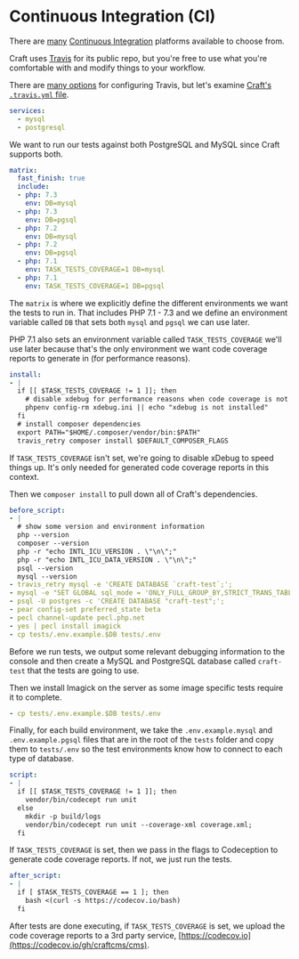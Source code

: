# Continuous Integration (CI)

There are [many](https://en.wikipedia.org/wiki/Comparison_of_continuous_integration_software) [Continuous Integration](https://en.wikipedia.org/wiki/Continuous_integration) platforms available to choose from.

Craft uses [Travis](https://travis-ci.com/craftcms/cms) for its public repo, but you're free to use what you're comfortable with and modify things to your workflow.

There are [many options](https://docs.travis-ci.com/) for configuring Travis, but let's examine [Craft's `.travis.yml` file](https://github.com/craftcms/cms/blob/3.2/.travis.yml).

```yaml
services:
  - mysql
  - postgresql
```

We want to run our tests against both PostgreSQL and MySQL since Craft supports both.

```yaml
matrix:
  fast_finish: true
  include:
  - php: 7.3
    env: DB=mysql
  - php: 7.3
    env: DB=pgsql
  - php: 7.2
    env: DB=mysql
  - php: 7.2
    env: DB=pgsql
  - php: 7.1
    env: TASK_TESTS_COVERAGE=1 DB=mysql
  - php: 7.1
    env: TASK_TESTS_COVERAGE=1 DB=pgsql
```

The `matrix` is where we explicitly define the different environments we want the tests to run in.  That includes PHP 7.1 - 7.3 and we define an environment variable called `DB` that sets both `mysql` and `pgsql` we can use later.

PHP 7.1 also sets an environment variable called `TASK_TESTS_COVERAGE` we'll use later because that's the only environment we want code coverage reports to generate in (for performance reasons).

```yaml
install:
- |
  if [[ $TASK_TESTS_COVERAGE != 1 ]]; then
    # disable xdebug for performance reasons when code coverage is not needed.
    phpenv config-rm xdebug.ini || echo "xdebug is not installed"
  fi
  # install composer dependencies
  export PATH="$HOME/.composer/vendor/bin:$PATH"
  travis_retry composer install $DEFAULT_COMPOSER_FLAGS
```

If `TASK_TESTS_COVERAGE` isn't set, we're going to disable xDebug to speed things up. It's only needed for generated code coverage reports in this context.

Then we `composer install` to pull down all of Craft's dependencies.

```yaml
before_script:
- |
  # show some version and environment information
  php --version
  composer --version
  php -r "echo INTL_ICU_VERSION . \"\n\";"
  php -r "echo INTL_ICU_DATA_VERSION . \"\n\";"
  psql --version
  mysql --version
- travis_retry mysql -e 'CREATE DATABASE `craft-test`;';
- mysql -e "SET GLOBAL sql_mode = 'ONLY_FULL_GROUP_BY,STRICT_TRANS_TABLES,NO_ZERO_IN_DATE,ERROR_FOR_DIVISION_BY_ZERO,NO_AUTO_CREATE_USER,NO_ENGINE_SUBSTITUTION';";
- psql -U postgres -c 'CREATE DATABASE "craft-test";';
- pear config-set preferred_state beta
- pecl channel-update pecl.php.net
- yes | pecl install imagick
- cp tests/.env.example.$DB tests/.env
```

Before we run tests, we output some relevant debugging information to the console and then create a MySQL and PostgreSQL database called `craft-test` that the tests are going to use.

Then we install Imagick on the server as some image specific tests require it to complete.

```yaml
- cp tests/.env.example.$DB tests/.env
```

Finally, for each build environment, we take the `.env.example.mysql` and `.env.example.pgsql` files that are in the root of the `tests` folder and copy them to `tests/.env` so the test environments know how to connect to each type of database.

```yaml
script:
- |
  if [[ $TASK_TESTS_COVERAGE != 1 ]]; then
    vendor/bin/codecept run unit
  else
    mkdir -p build/logs
    vendor/bin/codecept run unit --coverage-xml coverage.xml;
  fi
```

If `TASK_TESTS_COVERAGE` is set, then we pass in the flags to Codeception to generate code coverage reports.  If not, we just run the tests.

```yaml
after_script:
- |
  if [ $TASK_TESTS_COVERAGE == 1 ]; then
    bash <(curl -s https://codecov.io/bash)
  fi
```

After tests are done executing, if `TASK_TESTS_COVERAGE` is set, we upload the code coverage reports to a 3rd party service, [https://codecov.io](https://codecov.io/gh/craftcms/cms).
